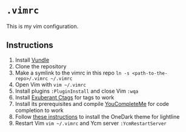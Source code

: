 # `.vimrc`

This is my vim configuration.


## Instructions

1. Install [Vundle](https://github.com/VundleVim/Vundle.vim)
1. Clone the repository
1. Make a symlink to the vimrc in this repo `ln -s <path-to-the-repo>/.vimrc ~/.vimrc`
1. Open Vim with `vim ~/.vimrc`
1. Install plugins `:PluginInstall` and close Vim `:wqa`
1. Install [Exuberant Ctags](https://sourceforge.net/projects/ctags/) for tags to work
1. Install its prerequisites and compile [YouCompleteMe](https://github.com/ycm-core/YouCompleteMe#installation) for
   code completion to work
1. Follow [these instructions](https://github.com/joshdick/onedark.vim#lightlinevim-colorscheme) to install the OneDark
   theme for lightline
1. Restart Vim `vim ~/.vimrc` and Ycm server `:YcmRestartServer`

